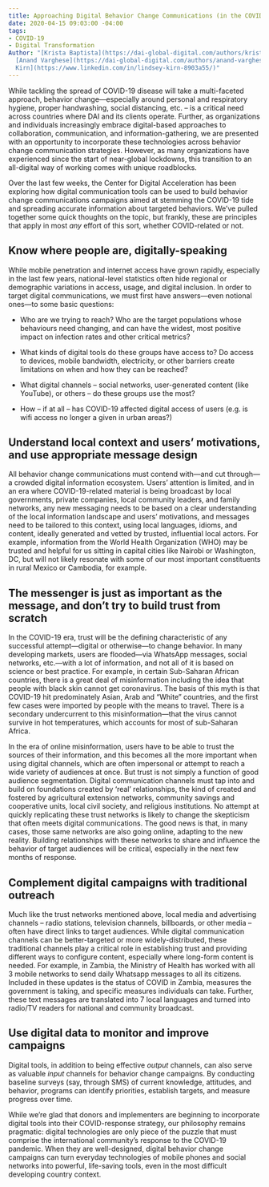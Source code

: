 ```yaml
---
title: Approaching Digital Behavior Change Communications (in the COVID-19 era)
date: 2020-04-15 09:03:00 -04:00
tags:
- COVID-19
- Digital Transformation
Author: "[Krista Baptista](https://dai-global-digital.com/authors/krista-baptista/),
  [Anand Varghese](https://dai-global-digital.com/authors/anand-varghese/) and [Lindsey
  Kirn](https://www.linkedin.com/in/lindsey-kirn-8903a55/)"
---
```


While tackling the spread of COVID-19 disease will take a multi-faceted approach, behavior change—especially around personal and respiratory hygiene, proper handwashing, social distancing, etc. – is a critical need across countries where DAI and its clients operate. Further, as organizations and individuals increasingly embrace digital-based approaches to collaboration, communication, and information-gathering, we are presented with an opportunity to incorporate these technologies across behavior change communication strategies. However, as many organizations have experienced since the start of near-global lockdowns, this transition to an all-digital way of working comes with unique roadblocks.

Over the last few weeks, the Center for Digital Acceleration has been exploring how digital communication tools can be used to build behavior change communications campaigns aimed at stemming the COVID-19 tide and spreading accurate information about targeted behaviors. We’ve pulled together some quick thoughts on the topic, but frankly, these are principles that apply in most *any* effort of this sort, whether COVID-related or not.

## Know where people are, digitally-speaking

While mobile penetration and internet access have grown rapidly, especially in the last few years, national-level statistics often hide regional or demographic variations in access, usage, and digital inclusion. In order to target digital communications, we must first have answers—even notional ones—to some basic questions:

- Who are we trying to reach? Who are the target populations whose behaviours need changing, and can have the widest, most positive impact on infection rates and other critical metrics?

- What kinds of digital tools do these groups have access to? Do access to devices, mobile bandwidth, electricity, or other barriers create limitations on when and how they can be reached?

- What digital channels – social networks, user-generated content (like YouTube), or others – do these groups use the most?

- How – if at all – has COVID-19 affected digital access of users (e.g. is wifi access no longer a given in urban areas?)

## Understand local context and users’ motivations, and use appropriate message design

All behavior change communications must contend with—and cut through—a crowded digital information ecosystem. Users’ attention is limited, and in an era where COVID-19-related material is being broadcast by local governments, private companies, local community leaders, and family networks, any new messaging needs to be based on a clear understanding of the local information landscape and users’ motivations, and messages need to be tailored to this context, using local languages, idioms, and content, ideally generated and vetted by trusted, influential local actors. For example, information from the World Health Organization (WHO) may be trusted and helpful for us sitting in capital cities like Nairobi or Washington, DC, but will not likely resonate with some of our most important constituents in rural Mexico or Cambodia, for example.

## The messenger is just as important as the message, and don’t try to build trust from scratch

In the COVID-19 era, trust will be the defining characteristic of any successful attempt—digital or otherwise—to change behavior. In many developing markets, users are flooded—via WhatsApp messages, social networks, etc.—with a lot of information, and not all of it is based on science or best practice. For example, in certain Sub-Saharan African countries, there is a great deal of misinformation including the idea that people with black skin cannot get coronavirus. The basis of this myth is that COVID-19 hit predominately Asian, Arab and “White” countries, and the first few cases were imported by people with the means to travel. There is a secondary undercurrent to this misinformation—that the virus cannot survive in hot temperatures, which accounts for most of sub-Saharan Africa.

In the era of online misinformation, users have to be able to trust the sources of their information, and this becomes all the more important when using digital channels, which are often impersonal or attempt to reach a wide variety of audiences at once. But trust is not simply a function of good audience segmentation. Digital communication channels must tap into and build on foundations created by ‘real’ relationships, the kind of created and fostered by agricultural extension networks, community savings and cooperative units, local civil society, and religious institutions. No attempt at quickly replicating these trust networks is likely to change the skepticism that often meets digital communications. The good news is that, in many cases, those same networks are also going online, adapting to the new reality. Building relationships with these networks to share and influence the behavior of target audiences will be critical, especially in the next few months of response.

## Complement digital campaigns with traditional outreach

Much like the trust networks mentioned above, local media and advertising channels – radio stations, television channels, billboards, or other media – often have direct links to target audiences. While digital communication channels can be better-targeted or more widely-distributed, these traditional channels play a critical role in establishing trust and providing different ways to configure content, especially where long-form content is needed. For example, in Zambia, the Ministry of Health has worked with all 3 mobile networks to send daily Whatsapp messages to all its citizens. Included in these updates is the status of COVID in Zambia, measures the government is taking, and specific measures individuals can take. Further, these text messages are translated into 7 local languages and turned into radio/TV readers for national and community broadcast.

## Use digital data to monitor and improve campaigns

Digital tools, in addition to being effective *output* channels, can also serve as valuable *input* channels for behavior change campaigns. By conducting baseline surveys (say, through SMS) of current knowledge, attitudes, and behavior, programs can identify priorities, establish targets, and measure progress over time.

While we’re glad that donors and implementers are beginning to incorporate digital tools into their COVID-response strategy, our philosophy remains pragmatic: digital technologies are only piece of the puzzle that must comprise the international community’s response to the COVID-19 pandemic. When they are well-designed, digital behavior change campaigns can turn everyday technologies of mobile phones and social networks into powerful, life-saving tools, even in the most difficult developing country context.